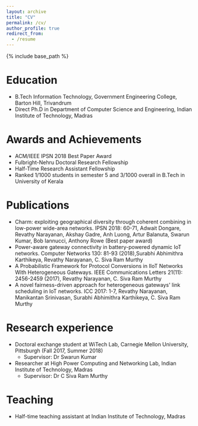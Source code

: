 ```yaml
---
layout: archive
title: "CV"
permalink: /cv/
author_profile: true
redirect_from:
  - /resume
---
```


{% include base_path %}

Education
======
* B.Tech Information Technology, Government Engineering College, Barton Hill, Trivandrum
* Direct Ph.D in Department of Computer Science and Engineering, Indian Institute of Technology, Madras

Awards and Achievements
========================
* ACM/IEEE IPSN 2018 Best Paper Award
* Fulbright-Nehru Doctoral Research Fellowship
* Half-Time Research Assistant Fellowship
* Ranked 1/1000 students in semester 5 and 3/1000 overall in B.Tech in University of Kerala

Publications
============
* Charm: exploiting geographical diversity through coherent combining in low-power wide-area networks. IPSN 2018: 60-71,
Adwait Dongare, Revathy Narayanan, Akshay Gadre, Anh Luong, Artur Balanuta, Swarun Kumar, Bob Iannucci, Anthony Rowe (Best paper award)
* Power-aware gateway connectivity in battery-powered dynamic IoT networks. Computer Networks 130: 81-93 (2018),Surabhi Abhimithra Karthikeya, Revathy Narayanan, C. Siva Ram Murthy
* A Probabilistic Framework for Protocol Conversions in IIoT Networks With Heterogeneous Gateways. IEEE Communications Letters 21(11): 2456-2459 (2017), Revathy Narayanan, C. Siva Ram Murthy
* A novel fairness-driven approach for heterogeneous gateways' link scheduling in IoT networks. ICC 2017: 1-7, Revathy Narayanan, Manikantan Srinivasan, Surabhi Abhimithra Karthikeya, C. Siva Ram Murthy

Research experience
======
* Doctoral exchange student at WiTech Lab, Carnegie Mellon University, Pittsburgh (Fall 2017, Summer 2018)
  * Supervisor: Dr Swarun Kumar
* Researcher at High Power Computing and Networking Lab, Indian Institute of Technology, Madras
  * Supervisor: Dr C Siva Ram Murthy
  
Teaching
======
* Half-time teaching assistant at Indian Institute of Technology, Madras
  

